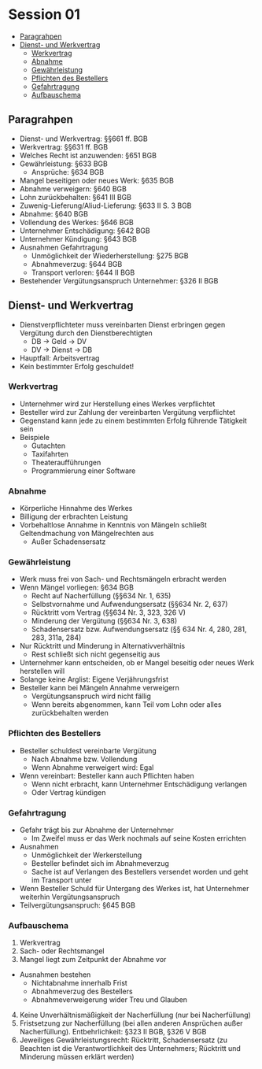# Session 01

<!-- toc orderedList:0 depthFrom:2 depthTo:6 -->

* [Paragrahpen](#paragrahpen)
* [Dienst- und Werkvertrag](#dienst-und-werkvertrag)
  * [Werkvertrag](#werkvertrag)
  * [Abnahme](#abnahme)
  * [Gewährleistung](#gewährleistung)
  * [Pflichten des Bestellers](#pflichten-des-bestellers)
  * [Gefahrtragung](#gefahrtragung)
  * [Aufbauschema](#aufbauschema)

<!-- tocstop -->

## Paragrahpen
* Dienst- und Werkvertrag: §§661 ff. BGB
* Werkvertrag: §§631 ff. BGB
* Welches Recht ist anzuwenden: §651 BGB
* Gewährleistung: §633 BGB
  * Ansprüche: §634 BGB
* Mangel beseitigen oder neues Werk: §635 BGB
* Abnahme verweigern: §640 BGB
* Lohn zurückbehalten: §641 III BGB
* Zuwenig-Lieferung/Aliud-Lieferung: §633 II S. 3 BGB
* Abnahme: §640 BGB
* Vollendung des Werkes: §646 BGB
* Unternehmer Entschädigung: §642 BGB
* Unternehmer Kündigung: §643 BGB
* Ausnahmen Gefahrtragung
  * Unmöglichkeit der Wiederherstellung: §275 BGB
  * Abnahmeverzug: §644 BGB
  * Transport verloren: §644 II BGB
* Bestehender Vergütungsanspruch Unternehmer: §326 II BGB

## Dienst- und Werkvertrag
* Dienstverpflichteter muss vereinbarten Dienst erbringen gegen Vergütung durch den Dienstberechtigten
  * DB &rarr; Geld &rarr; DV
  * DV &rarr; Dienst &rarr; DB
* Hauptfall: Arbeitsvertrag
* Kein bestimmter Erfolg geschuldet!

### Werkvertrag
* Unternehmer wird zur Herstellung eines Werkes verpflichtet
* Besteller wird zur Zahlung der vereinbarten Vergütung verpflichtet
* Gegenstand kann jede zu einem bestimmten Erfolg führende Tätigkeit sein
* Beispiele
  * Gutachten
  * Taxifahrten
  * Theateraufführungen
  * Programmierung einer Software

### Abnahme
* Körperliche Hinnahme des Werkes
* Billigung der erbrachten Leistung
* Vorbehaltlose Annahme in Kenntnis von Mängeln schließt Geltendmachung von Mängelrechten aus
  * Außer Schadensersatz

### Gewährleistung
* Werk muss frei von Sach- und Rechtsmängeln erbracht werden
* Wenn Mängel vorliegen: §634 BGB
  * Recht auf Nacherfüllung (§§634 Nr. 1, 635)
  * Selbstvornahme und Aufwendungsersatz (§§634 Nr. 2, 637)
  * Rücktritt vom Vertrag (§§634 Nr. 3, 323, 326 V)
  * Minderung der Vergütung (§§634 Nr. 3, 638)
  * Schadensersatz bzw. Aufwendungsersatz (§§ 634 Nr. 4, 280, 281, 283, 311a, 284)
* Nur Rücktritt und Minderung in Alternativverhältnis
  * Rest schließt sich nicht gegenseitig aus
* Unternehmer kann entscheiden, ob er Mangel beseitig oder neues Werk herstellen will
* Solange keine Arglist: Eigene Verjährungsfrist
* Besteller kann bei Mängeln Annahme verweigern
  * Vergütungsanspruch wird nicht fällig
  * Wenn bereits abgenommen, kann Teil vom Lohn oder alles zurückbehalten werden

### Pflichten des Bestellers
* Besteller schuldest vereinbarte Vergütung
  * Nach Abnahme bzw. Vollendung
  * Wenn Abnahme verweigert wird: Egal
* Wenn vereinbart: Besteller kann auch Pflichten haben
  * Wenn nicht erbracht, kann Unternehmer Entschädigung verlangen
  * Oder Vertrag kündigen

### Gefahrtragung
* Gefahr trägt bis zur Abnahme der Unternehmer
  * Im Zweifel muss er das Werk nochmals auf seine Kosten errichten
* Ausnahmen
  * Unmöglichkeit der Werkerstellung
  * Besteller befindet sich im Abnahmeverzug
  * Sache ist auf Verlangen des Bestellers versendet worden und geht im Transport unter
* Wenn Besteller Schuld für Untergang des Werkes ist, hat Unternehmer weiterhin Vergütungsanspruch
* Teilvergütungsanspruch: §645 BGB

### Aufbauschema
1. Werkvertrag
2. Sach- oder Rechtsmangel
3. Mangel liegt zum Zeitpunkt der Abnahme vor
  * Ausnahmen bestehen
    * Nichtabnahme innerhalb Frist
    * Abnahmeverzug des Bestellers
    * Abnahmeverweigerung wider Treu und Glauben
4. Keine Unverhältnismäßigkeit der Nacherfüllung (nur bei Nacherfüllung)
5. Fristsetzung zur Nacherfüllung (bei allen anderen Ansprüchen außer Nacherfüllung). Entbehrlichkeit: §323 II BGB, §326 V BGB
6. Jeweiliges Gewährleistungsrecht: Rücktritt, Schadensersatz (zu Beachten ist die Verantwortlichkeit des Unternehmers; Rücktritt und Minderung müssen erklärt werden)
